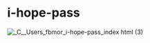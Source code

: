 # i-hope-pass
![_C__Users_fbmor_i-hope-pass_index html (3)](https://user-images.githubusercontent.com/83195283/119180763-b6a5f400-ba3e-11eb-9722-5c7c7c09e9d7.png)
